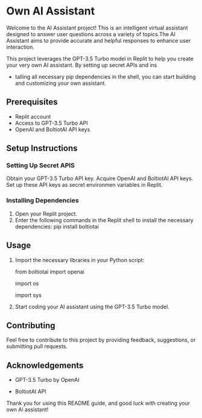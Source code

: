 # Own AI Assistant

Welcome to the AI Assistant project! This is an intelligent virtual assistant designed to answer user questions across a variety of topics.The AI Assistant aims to provide accurate and helpful responses to enhance user interaction.

This project leverages the GPT-3.5 Turbo model in Replit to help you create your very own AI assistant. By setting up secret APIs and ins
- talling all necessary pip dependencies in the shell, you can start building and customizing your own assistant.
## Prerequisites
- Replit account
- Access to GPT-3.5 Turbo API
- OpenAI and BoltiotAI API keys
## Setup Instructions
### Setting Up Secret APIS
Obtain your GPT-3.5 Turbo API key.
Acquire OpenAI and BoltiotAI API keys.
Set up these API keys as secret environmen variables in Replit.
### Installing Dependencies
1. Open your Replit project.
2. Enter the following commands in the Replit shell to install the necessary dependencies:
pip install boltiotai
## Usage
1. Import the necessary libraries in your Python script:

   from boltiotai import openai

   import os
 
   import sys
 
3. Start coding your AI assistant using the GPT-3.5 Turbo model.
## Contributing
Feel free to contribute to this project by providing feedback, suggestions, or submitting pull requests.
## Acknowledgements
- GPT-3.5 Turbo by OpenAI
 
- BoltiotAI API
  
Thank you for using this README guide, and good luck with creating your own Al assistant!
